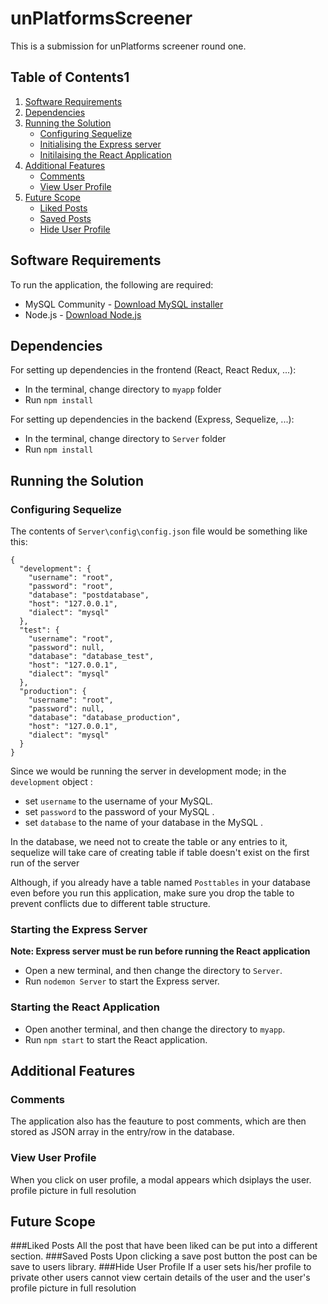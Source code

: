 # unPlatformsScreener
This is a submission for unPlatforms screener round one.

## Table of Contents1
1. [Software Requirements](#software-requirements)
2. [Dependencies](#dependencies)
3. [Running the Solution](#running-the-solution)
	- [Configuring Sequelize](#configuring-sequelize)
	- [Initialising the Express server](#Initialising-the-express-server)
	- [Initilaising the React Application](#Initialising-the-react-application)
4. [Additional Features](#bonus-features)
	- [Comments](#comments)
	- [View User Profile](#multiple-posts)
5. [Future Scope](#future-scope)
	- [Liked Posts](#liked-posts)
	- [Saved Posts](#saved-posts)
	- [Hide User Profile](#hide-user-profile)
## Software Requirements
To run the application, the following  are required:
- MySQL Community - [Download MySQL installer](https://dev.mysql.com/downloads/installer/ "Download MySQL installer")
- Node.js - [Download Node.js](https://nodejs.org/en/)

## Dependencies
For setting up dependencies in the frontend (React, React Redux, ...):
- In the terminal, change directory to `myapp` folder
- Run `npm install`

For setting up dependencies in the backend (Express, Sequelize, ...):
- In the terminal, change directory to `Server` folder
- Run `npm install`

## Running the Solution
### Configuring Sequelize
The contents of `Server\config\config.json` file would be something like this:
```
{
  "development": {
    "username": "root",
    "password": "root",
    "database": "postdatabase",
    "host": "127.0.0.1",
    "dialect": "mysql"
  },
  "test": {
    "username": "root",
    "password": null,
    "database": "database_test",
    "host": "127.0.0.1",
    "dialect": "mysql"
  },
  "production": {
    "username": "root",
    "password": null,
    "database": "database_production",
    "host": "127.0.0.1",
    "dialect": "mysql"
  }
}
```
Since we would be running the server in development mode; in the `development` object :
- set `username` to the username of your MySQL.
- set `password` to the password of your MySQL .
- set `database` to the name of your database in the MySQL .

In the database, we need not to create the table or any entries to it, sequelize
will take care of creating table if table doesn't exist on the first run of the server

Although, if you already have a table named `Posttables` in your database even before you run this application, make sure you drop the table to prevent conflicts due to different table structure.

### Starting the Express Server
**Note: Express server must be run before running the React application**

- Open a new terminal, and then change the directory to `Server`.
- Run `nodemon Server` to start the Express server.

### Starting the React Application
- Open another terminal, and then change the directory to `myapp`.
- Run `npm start` to start the React application.

## Additional Features
### Comments
The application also has the feauture to post comments, which are then stored as JSON array in the entry/row in the database.
### View User Profile
When you  click on user profile, a modal appears which dsiplays the user. profile picture in  full resolution

## Future Scope
###Liked Posts
All the post that have been liked can be put into  a different section.
###Saved Posts
Upon clicking a save post button the post can be save to users library.
###Hide User Profile
If a user sets his/her profile to private other users cannot view certain details of the user and the  user's profile picture in full resolution
